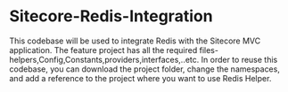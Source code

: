 # Sitecore-Redis-Integration
This codebase will be used to integrate Redis with the Sitecore MVC application. The feature project has all the required files-helpers,Config,Constants,providers,interfaces,..etc.
In order to reuse this codebase, you can download the project folder, change the namespaces, and add a reference to the project where you want to use Redis Helper.
